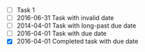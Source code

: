 - [ ] Task 1
- [ ] 2016-06-31 Task with invalid date
- [ ] 2014-04-01 Task with long-past due date
- [ ] 2016-04-01 Task with due date
- [x] 2016-04-01 Completed task with due date
